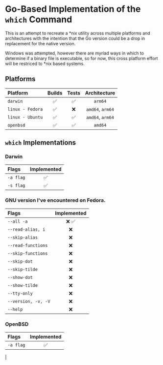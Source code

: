 # Go-Based Implementation of the `which` Command

This is an attempt to recreate a *nix utility across multiple platforms and architectures with the intention that the Go version could be a drop in replacement for the native version.

Windows was attempted, however there are myriad ways in which to determine if a binary file is executable, so for now, this cross platform effort will be restriced to *nix based systems.

## Platforms

| Platform            | Builds|Tests|Architecture|
| :-------------------| :----:|:---:|:----------:|
| `darwin`            | ✅    |✅   |`arm64`          |
| `linux - Fedora`    | ✅    |❌   |`amd64`, `arm64` |
| `linux - Ubuntu`    | ✅    |✅   |`amd64`, `arm64` |
| `openbsd`           | ✅    |✅   |`amd64`          |

## `which` Implementations

### Darwin

|Flags               |Implemented|
|:-------------------|:----:|
|`-a flag`           |✅    |
|`-s flag`           |✅    |

### GNU version I've encountered on Fedora.

|Flags              |Implemented|
|:------------------|:----:|
|`--all -a`         |❌ ✅ |
|`--read-alias, i`  |❌    |
|`--skip-alias`     |❌    |
|`--read-functions` |❌    |
|`--skip-functions` |❌    |
|`--skip-dot`       |❌    |
|`--skip-tilde`     |❌    |
|`--show-dot`       |❌    |
|`--show-tilde`     |❌    |
|`--tty-only  `     |❌    |
|`--version, -v, -V`|❌    |
|`--help`           |❌    |

### OpenBSD

|Flags              |Implemented|
|:------------------|:----:|
|`-a flag`          |✅    |
| 

